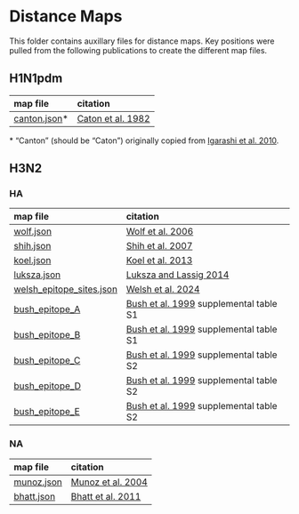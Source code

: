 # Distance Maps

This folder contains auxillary files for distance maps. Key positions were pulled from the following publications to create the different map files.

## H1N1pdm

| map file | citation |
|:-- | :-- |
| [canton.json](./h1n1pdm/ha/canton.json)&ast; | [Caton et al. 1982](https://doi.org/10.1016/0092-8674(82)90135-0) |

&ast; “Canton” (should be “Caton”) originally copied from [Igarashi et al. 2010](https://doi.org/10.1371/journal.pone.0008553).

## H3N2

### HA

| map file | citation |
|:-- | :-- |
| [wolf.json](./h3n2/ha/wolf.json) | [Wolf et al. 2006](https://doi.org/10.1186/1745-6150-1-34) |
| [shih.json](./h3n2/ha/shih.json) | [Shih et al. 2007](https://doi.org/10.1073/pnas.0701396104) |
| [koel.json](./h3n2/ha/koel.json) | [Koel et al. 2013](https://doi.org/10.1126/science.1244730) |
| [luksza.json](./h3n2/ha/luksza.json) | [Luksza and Lassig 2014](https://doi.org/10.1038/nature13087) |
| [welsh_epitope_sites.json](./h3n2/ha/welsh_epitope_sites.json) | [Welsh et al. 2024](https://doi.org/10.1016/j.chom.2024.06.015) |
| [bush_epitope_A](./h3n2/ha/bush_epitope_A.json) | [Bush et al. 1999](https://doi.org/10.1126/science.286.5446.1921) supplemental table S1 |
| [bush_epitope_B](./h3n2/ha/bush_epitope_B.json) | [Bush et al. 1999](https://doi.org/10.1126/science.286.5446.1921) supplemental table S1 |
| [bush_epitope_C](./h3n2/ha/bush_epitope_C.json) | [Bush et al. 1999](https://doi.org/10.1126/science.286.5446.1921) supplemental table S2 |
| [bush_epitope_D](./h3n2/ha/bush_epitope_D.json) | [Bush et al. 1999](https://doi.org/10.1126/science.286.5446.1921) supplemental table S2 |
| [bush_epitope_E](./h3n2/ha/bush_epitope_E.json) | [Bush et al. 1999](https://doi.org/10.1126/science.286.5446.1921) supplemental table S2 |

### NA

| map file | citation |
|:-- | :-- |
| [munoz.json](./h3n2/na/munoz.json) | [Munoz et al. 2004](https://doi.org/10.1016/j.vaccine.2004.08.028) |
| [bhatt.json](./h3n2/na/bhatt.json) | [Bhatt et al. 2011](https://doi.org/10.1093/molbev/msr044) |
